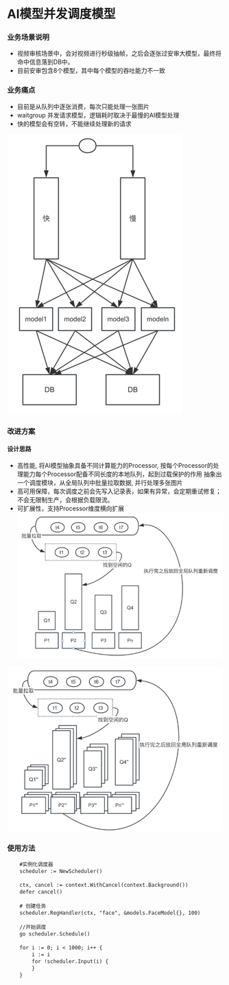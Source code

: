 # AI模型并发调度模型

### 业务场景说明
-  视频审核场景中，会对视频进行秒级抽帧，之后会逐张过安审大模型，最终将命中信息落到DB中。
-  目前安审包含8个模型，其中每个模型的吞吐能力不一致

### 业务痛点
- 目前是从队列中逐张消费，每次只能处理一张图片
- waitgroup 并发请求模型，逻辑耗时取决于最慢的AI模型处理 
- 快的模型会有空转，不能继续处理新的请求

![img.png](img.png)

### 改进方案
#### 设计思路
-  高性能, 将AI模型抽象具备不同计算能力的Processor, 按每个Processor的处理能力每个Processor配备不同长度的本地队列，起到过载保护的作用
抽象出一个调度模块，从全局队列中批量拉取数据, 并行处理多张图片
-  高可用保障，每次调度之前会先写入记录表，如果有异常，会定期重试修复；不会无限制生产，会根据负载限流。
-  可扩展性，支持Processor维度横向扩展
![img_2.png](img_2.png)

![img_1.png](img_1.png)

### 使用方法
```
    #实例化调度器
	scheduler := NewScheduler()

	ctx, cancel := context.WithCancel(context.Background())
	defer cancel()

    # 创建任务
	scheduler.RegHandler(ctx, "face", &models.FaceModel{}, 100)
	
	//开始调度
	go scheduler.Schedule()

	for i := 0; i < 1000; i++ {
		i := i
		for !scheduler.Input(i) {
		}
	}
```